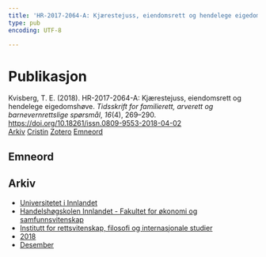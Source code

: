 ```yaml
---
title: 'HR-2017-2064-A: Kjærestejuss, eiendomsrett og hendelege eigedomshøve'
type: pub
encoding: UTF-8

---
```

<h1>Publikasjon</h1>
<article id="csl-bib-container-WI8LXZ6R" class="csl-bib-container">
  <div class="csl-bib-body"> <div class="csl-entry">Kvisberg, T. E. (2018). HR-2017-2064-A: Kjærestejuss, eiendomsrett og hendelege eigedomshøve. <i>Tidsskrift for familierett, arverett og barnevernrettslige spørsmål</i>, <i>16</i>(4), 269–290. <a href="https://doi.org/10.18261/issn.0809-9553-2018-04-02">https://doi.org/10.18261/issn.0809-9553-2018-04-02</a></div> </div>
  <div class="csl-bib-buttons">
    <a href="#taxonomy-article-WI8LXZ6R" alt="archive" class="csl-bib-button">Arkiv</a>
    <a href="https://app.cristin.no/results/show.jsf?id=1645404" alt="Cristin" class="csl-bib-button">Cristin</a>
    <a href="http://zotero.org/groups/5881554/items/WI8LXZ6R" alt="Zotero" class="csl-bib-button">Zotero</a>
    <a href="#keywords-article-WI8LXZ6R" alt="keywords" class="csl-bib-button">Emneord</a>
  </div>
  <div id="csl-bib-meta-container-WI8LXZ6R"></div>
</article>
<div id="csl-bib-meta-WI8LXZ6R" class="csl-bib-meta">
  <article id="keywords-article-WI8LXZ6R" class="keywords-article">
    <h1>Emneord</h1>
    
  </article>
  <article id="taxonomy-article-WI8LXZ6R" class="taxonomy-article">
    <h1>Arkiv</h1>
    <ul>
      <li><a href="{{< params subfolder >}}nn/archive/?key=3DCRN523">Universitetet i Innlandet</a></li>
      <li><a href="{{< params subfolder >}}nn/archive/?key=DU8Q9LN9">Handelshøgskolen Innlandet - Fakultet for økonomi og samfunnsvitenskap</a></li>
      <li><a href="{{< params subfolder >}}nn/archive/?key=ITYAG68H">Institutt for rettsvitenskap, filosofi og internasjonale studier</a></li>
      <li><a href="{{< params subfolder >}}nn/archive/?key=U76UGHNS">2018</a></li>
      <li><a href="{{< params subfolder >}}nn/archive/?key=KKKDNQ6S">Desember</a></li>
    </ul>
  </article>
</div>
